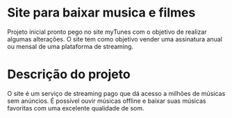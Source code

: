 # Site para baixar musica e filmes 
Projeto inicial pronto pego no site myTunes com o objetivo de realizar algumas alterações. O site tem como objetivo vender uma assinatura anual ou mensal de uma plataforma de streaming. 


# Descrição do projeto 
O site é um serviço de streaming pago que dá acesso a milhões de músicas sem anúncios. É possível ouvir músicas offline e baixar suas músicas favoritas com uma excelente qualidade de som. 